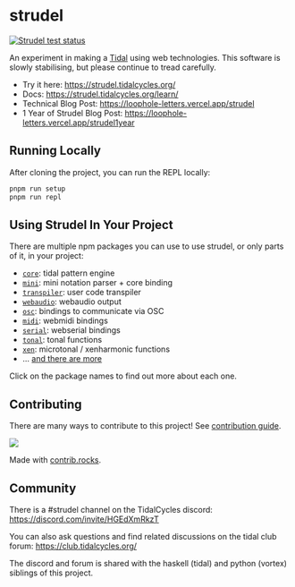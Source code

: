 # strudel

[![Strudel test status](https://github.com/tidalcycles/strudel/actions/workflows/test.yml/badge.svg)](https://github.com/tidalcycles/strudel/actions)

An experiment in making a [Tidal](https://github.com/tidalcycles/tidal/) using web technologies. This software is slowly stabilising, but please continue to tread carefully.

- Try it here: <https://strudel.tidalcycles.org/>
- Docs: <https://strudel.tidalcycles.org/learn/>
- Technical Blog Post: <https://loophole-letters.vercel.app/strudel>
- 1 Year of Strudel Blog Post: <https://loophole-letters.vercel.app/strudel1year>

## Running Locally

After cloning the project, you can run the REPL locally:

```bash
pnpm run setup
pnpm run repl
```

## Using Strudel In Your Project

There are multiple npm packages you can use to use strudel, or only parts of it, in your project:

- [`core`](./packages/core/): tidal pattern engine
- [`mini`](./packages/mini): mini notation parser + core binding
- [`transpiler`](./packages/transpiler): user code transpiler
- [`webaudio`](./packages/webaudio): webaudio output
- [`osc`](./packages/osc): bindings to communicate via OSC
- [`midi`](./packages/midi): webmidi bindings
- [`serial`](./packages/serial): webserial bindings
- [`tonal`](./packages/tonal): tonal functions
- [`xen`](./packages/xen): microtonal / xenharmonic functions
- ... [and there are more](./packages/)

Click on the package names to find out more about each one.

## Contributing

There are many ways to contribute to this project! See [contribution guide](./CONTRIBUTING.md).

<a href="https://github.com/tidalcycles/strudel/graphs/contributors">
  <img src="https://contrib.rocks/image?repo=tidalcycles/strudel" />
</a>

Made with [contrib.rocks](https://contrib.rocks).

## Community

There is a #strudel channel on the TidalCycles discord: <https://discord.com/invite/HGEdXmRkzT>

You can also ask questions and find related discussions on the tidal club forum: <https://club.tidalcycles.org/>

The discord and forum is shared with the haskell (tidal) and python (vortex) siblings of this project.
